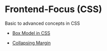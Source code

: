 # Frontend-Focus (CSS)
Basic to advanced concepts in CSS

* [Box Model in CSS](https://github.com/markandan/Frontend-Focus/tree/master/CSS/box-model)

* [Collapsing Margin](https://github.com/markandan/Frontend-Focus/tree/master/CSS/collapse-margin)
